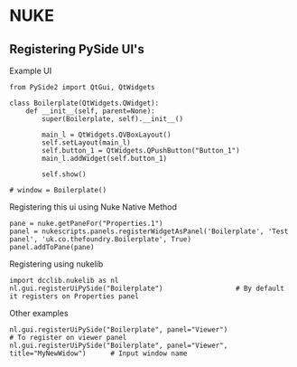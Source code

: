 # NUKE

## Registering PySide UI's

Example UI
```
from PySide2 import QtGui, QtWidgets

class Boilerplate(QtWidgets.QWidget):
    def __init__(self, parent=None):
        super(Boilerplate, self).__init__()
        
        main_l = QtWidgets.QVBoxLayout()
        self.setLayout(main_l)
        self.button_1 = QtWidgets.QPushButton("Button_1")
        main_l.addWidget(self.button_1)

        self.show()

# window = Boilerplate()
```

Registering this ui using Nuke Native Method
```
pane = nuke.getPaneFor("Properties.1")
panel = nukescripts.panels.registerWidgetAsPanel('Boilerplate', 'Test panel', 'uk.co.thefoundry.Boilerplate', True)
panel.addToPane(pane)
```

Registering using nukelib
```
import dcclib.nukelib as nl
nl.gui.registerUiPySide("Boilerplate")                  # By default it registers on Properties panel
```
Other examples
```
nl.gui.registerUiPySide("Boilerplate", panel="Viewer")                          # To register on viewer panel
nl.gui.registerUiPySide("Boilerplate", panel="Viewer", title="MyNewWidow")      # Input window name 

